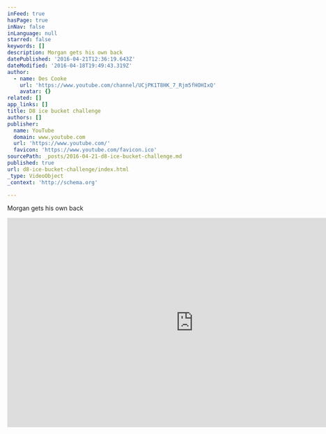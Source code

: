 ```yaml
---
inFeed: true
hasPage: true
inNav: false
inLanguage: null
starred: false
keywords: []
description: Morgan gets his own back
datePublished: '2016-04-21T12:36:19.643Z'
dateModified: '2016-04-18T19:49:43.319Z'
author:
  - name: Des Cooke
    url: 'https://www.youtube.com/channel/UCjPK1T8HK_7_Rjm5fHOHIxQ'
    avatar: {}
related: []
app_links: []
title: D8 ice bucket challenge
authors: []
publisher:
  name: YouTube
  domain: www.youtube.com
  url: 'https://www.youtube.com/'
  favicon: 'https://www.youtube.com/favicon.ico'
sourcePath: _posts/2016-04-21-d8-ice-bucket-challenge.md
published: true
url: d8-ice-bucket-challenge/index.html
_type: VideoObject
_context: 'http://schema.org'

---
```

Morgan gets his own back

<iframe src="https://cdn.embedly.com/widgets/media.html?src=https%3A%2F%2Fwww.youtube.com%2Fembed%2FO1w4Iu3YCS0%3Ffeature%3Doembed&amp;url=https%3A%2F%2Fwww.youtube.com%2Fwatch%3Fv%3DO1w4Iu3YCS0&amp;image=https%3A%2F%2Fi.ytimg.com%2Fvi%2FO1w4Iu3YCS0%2Fhqdefault.jpg&amp;key=b7d04c9b404c499eba89ee7072e1c4f7&amp;type=text%2Fhtml&amp;schema=youtube" width="854" height="480" scrolling="no" frameborder="0" allowfullscreen="" style=""></iframe>